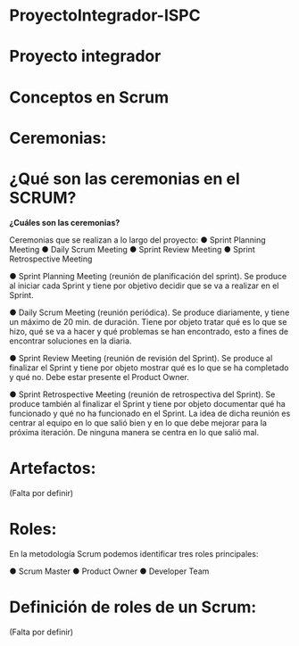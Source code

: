 # ProyectoIntegrador-ISPC
# Proyecto integrador


# Conceptos en Scrum


# Ceremonias:
# ¿Qué son las ceremonias en el SCRUM?

**¿Cuáles son las ceremonias?**

Ceremonias que se realizan a lo largo del proyecto:
● Sprint Planning Meeting
● Daily Scrum Meeting
● Sprint Review Meeting
● Sprint Retrospective Meeting

● Sprint Planning Meeting (reunión de planificación del sprint). Se produce al iniciar cada
Sprint y tiene por objetivo decidir que se va a realizar en el Sprint.

● Daily Scrum Meeting (reunión periódica). Se produce diariamente, y tiene un máximo de
20 min. de duración. Tiene por objeto tratar qué es lo que se hizo, qué se va a hacer y
qué problemas se han encontrado, esto a fines de encontrar soluciones en la diaria.

● Sprint Review Meeting (reunión de revisión del Sprint). Se produce al finalizar el Sprint y
tiene por objeto mostrar qué es lo que se ha completado y qué no. Debe estar presente el
Product Owner.

● Sprint Retrospective Meeting (reunión de retrospectiva del Sprint). Se produce también al
finalizar el Sprint y tiene por objeto documentar qué ha funcionado y qué no ha funcionado
en el Sprint. La idea de dicha reunión es centrar al equipo en lo que salió bien y en lo que
debe mejorar para la próxima iteración. De ninguna manera se centra en lo que salió mal.

# Artefactos:
(Falta por definir)





# Roles:
En la metodología Scrum podemos identificar tres roles principales: 

● Scrum Master
● Product Owner
● Developer Team

# Definición de roles de un Scrum:
(Falta por definir)